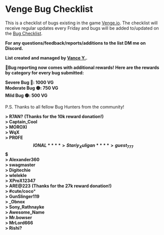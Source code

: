 # Venge Bug Checklist

This is a checklist of bugs existing in the game [Venge.io](https://venge.io/). The checklist will receive regular updates every Friday and bugs will be added to/updated on the [Bug Checklist](https://github.com/guywiddasnipah/Venge-Bugs/blob/main/Bug%20Checklist).


 **For any questions/feedback/reports/additions to the list DM me on Discord.**


 **List created and managed by [Vance Y.](https://discord.com/users/694164511011110972).**

**🚩Bug reporting now comes with additional rewards! Here are the rewards by category for every bug submitted:**  
   
**Severe Bug 🔴: 1000 VG**  
**Moderate Bug 🟡: 750 VG**  
**Mild Bug 🟢: 500 VG**  
   
 
P.S. Thanks to all fellow Bug Hunters from the community!

**> R7AN?**  **(Thanks for the 10k reward donation!)**  
**> Captain_Cool**  
**> MOROXI**  
**> WqX**  
**> PR0FE$$IONAL**  
**> Stariy_Xuligan**  
**> guest_777$$$**  
**> Alexander360**  
**> swagmaster**  
**> Digitechie**  
**> wlelekle**  
**> XProX12347**  
**> ARE@223**  **(Thanks for the 27k reward donation!)**  
**> #cute/coco***  
**> GunSlinger119**  
**> _Obnox**  
**> Sony_Rathnayke**  
**> Awesome_Name**  
**> Mr.bowser**  
**> MrLord666**  
**> Rishi?**  
